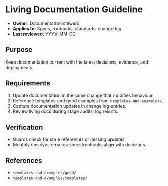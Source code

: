 # Living Documentation Guideline

- **Owner:** Documentation steward
- **Applies to:** Specs, runbooks, standards, change log
- **Last reviewed:** YYYY-MM-DD

## Purpose
Keep documentation current with the latest decisions, evidence, and deployments.

## Requirements
1. Update documentation in the same change that modifies behaviour.
2. Reference templates and good examples from `templates-and-examples/`.
3. Capture documentation updates in change log entries.
4. Review living docs during stage audits; log results.

## Verification
- Guards check for stale references or missing updates.
- Monthly doc sync ensures specs/runbooks align with decisions.

## References
- `templates-and-examples/good/`
- `templates-and-examples/templates/`
